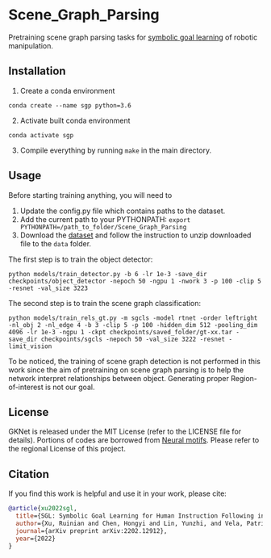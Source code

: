 # Scene_Graph_Parsing
Pretraining scene graph parsing tasks for [symbolic goal learning](https://github.com/ivalab/mmf) of robotic manipulation.

## Installation
1. Create a conda environment
```
conda create --name sgp python=3.6
```
2. Activate built conda environment
```
conda activate sgp
```
3. Compile everything by running ```make``` in the main directory. 

## Usage
Before starting training anything, you will need to 
1. Update the config.py file which contains paths to the dataset.
2. Add the current path to your PYTHONPATH: ```export PYTHONPATH=/path_to_folder/Scene_Graph_Parsing```
3. Download the [dataset]() and follow the instruction to unzip downloaded file to the ```data``` folder. 

The first step is to train the object detector:
```
python models/train_detector.py -b 6 -lr 1e-3 -save_dir checkpoints/object_detector -nepoch 50 -ngpu 1 -nwork 3 -p 100 -clip 5 -resnet -val_size 3223
```
The second step is to train the scene graph classification:
```
python models/train_rels_gt.py -m sgcls -model rtnet -order leftright -nl_obj 2 -nl_edge 4 -b 3 -clip 5 -p 100 -hidden_dim 512 -pooling_dim 4096 -lr 1e-3 -ngpu 1 -ckpt checkpoints/saved_folder/gt-xx.tar -save_dir checkpoints/sgcls -nepoch 50 -val_size 3222 -resnet -limit_vision
```
To be noticed, the training of scene graph detection is not performed in this work since the aim of pretraining on scene graph parsing is to 
help the network interpret relationships between object. Generating proper Region-of-interest is not our goal.

## License
GKNet is released under the MIT License (refer to the LICENSE file for details). Portions of codes are borrowed from [Neural motifs](https://github.com/rowanz/neural-motifs). Please refer to the regional License of this project.

## Citation
If you find this work is helpful and use it in your work, please cite:

```bibtex
@article{xu2022sgl,
  title={SGL: Symbolic Goal Learning for Human Instruction Following in Robot Manipulation},
  author={Xu, Ruinian and Chen, Hongyi and Lin, Yunzhi, and Vela, Patricio A},
  journal={arXiv preprint arXiv:2202.12912},
  year={2022}
}
```
